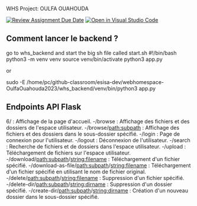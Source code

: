 WHS Project: OULFA OUAHOUDA

[![Review Assignment Due Date](https://classroom.github.com/assets/deadline-readme-button-24ddc0f5d75046c5622901739e7c5dd533143b0c8e959d652212380cedb1ea36.svg)](https://classroom.github.com/a/wjmO5Bst)
[![Open in Visual Studio Code](https://classroom.github.com/assets/open-in-vscode-718a45dd9cf7e7f842a935f5ebbe5719a5e09af4491e668f4dbf3b35d5cca122.svg)](https://classroom.github.com/online_ide?assignment_repo_id=10854119&assignment_repo_type=AssignmentRepo)

## Comment lancer le backend ?
go to whs_backend and start the big sh file called start.sh
#!/bin/bash
python3 -m venv venv
source venv/bin/activate
python3 app.py

or 

sudo -E /home/pc/github-classroom/esisa-dev/webhomespace-OulfaOuahouda2023/whs_backend/venv/bin/python3 app.py 

## Endpoints API Flask
6/ : Affichage de la page d'accueil.
-/browse : Affichage des fichiers et des dossiers de l'espace utilisateur.
-/browse/<path:subpath> : Affichage des fichiers et des dossiers dans le sous-dossier spécifié.
-/login : Page de connexion pour l'utilisateur.
-/logout : Déconnexion de l'utilisateur.
-/search : Recherche de fichiers et de dossiers dans l'espace utilisateur.
-/upload : Téléchargement de fichiers sur l'espace utilisateur.
-/download/<path:subpath>/<string:filename> : Téléchargement d'un fichier spécifié.
-/download-as-file/<path:subpath>/<string:filename> : Téléchargement d'un fichier spécifié en utilisant le nom de fichier original.
-/delete/<path:subpath>/<string:filename> : Suppression d'un fichier spécifié.
-/delete-dir/<path:subpath>/<string:dirname> : Suppression d'un dossier spécifié.
-/create-dir/<path:subpath>/<string:dirname> : Création d'un nouveau dossier dans le sous-dossier spécifié.
